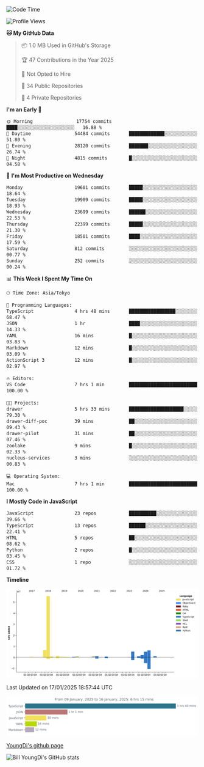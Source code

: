 <!--START_SECTION:waka-->
![Code Time](http://img.shields.io/badge/Code%20Time-1%2C162%20hrs%2043%20mins-blue)

![Profile Views](http://img.shields.io/badge/Profile%20Views-0-blue)

**🐱 My GitHub Data** 

> 📦 1.0 MB Used in GitHub's Storage 
 > 
> 🏆 47 Contributions in the Year 2025
 > 
> 🚫 Not Opted to Hire
 > 
> 📜 34 Public Repositories 
 > 
> 🔑 4 Private Repositories 
 > 
**I'm an Early 🐤** 

```text
🌞 Morning                17754 commits       ████░░░░░░░░░░░░░░░░░░░░░   16.88 % 
🌆 Daytime                54484 commits       █████████████░░░░░░░░░░░░   51.80 % 
🌃 Evening                28120 commits       ███████░░░░░░░░░░░░░░░░░░   26.74 % 
🌙 Night                  4815 commits        █░░░░░░░░░░░░░░░░░░░░░░░░   04.58 % 
```
📅 **I'm Most Productive on Wednesday** 

```text
Monday                   19601 commits       █████░░░░░░░░░░░░░░░░░░░░   18.64 % 
Tuesday                  19909 commits       █████░░░░░░░░░░░░░░░░░░░░   18.93 % 
Wednesday                23699 commits       ██████░░░░░░░░░░░░░░░░░░░   22.53 % 
Thursday                 22399 commits       █████░░░░░░░░░░░░░░░░░░░░   21.30 % 
Friday                   18501 commits       ████░░░░░░░░░░░░░░░░░░░░░   17.59 % 
Saturday                 812 commits         ░░░░░░░░░░░░░░░░░░░░░░░░░   00.77 % 
Sunday                   252 commits         ░░░░░░░░░░░░░░░░░░░░░░░░░   00.24 % 
```


📊 **This Week I Spent My Time On** 

```text
🕑︎ Time Zone: Asia/Tokyo

💬 Programming Languages: 
TypeScript               4 hrs 48 mins       █████████████████░░░░░░░░   68.47 % 
JSON                     1 hr                ████░░░░░░░░░░░░░░░░░░░░░   14.33 % 
YAML                     16 mins             █░░░░░░░░░░░░░░░░░░░░░░░░   03.83 % 
Markdown                 12 mins             █░░░░░░░░░░░░░░░░░░░░░░░░   03.09 % 
ActionScript 3           12 mins             █░░░░░░░░░░░░░░░░░░░░░░░░   02.97 % 

🔥 Editors: 
VS Code                  7 hrs 1 min         █████████████████████████   100.00 % 

🐱‍💻 Projects: 
drawer                   5 hrs 33 mins       ████████████████████░░░░░   79.30 % 
drawer-diff-poc          39 mins             ██░░░░░░░░░░░░░░░░░░░░░░░   09.43 % 
drawer-pilot             31 mins             ██░░░░░░░░░░░░░░░░░░░░░░░   07.46 % 
zoolake                  9 mins              █░░░░░░░░░░░░░░░░░░░░░░░░   02.33 % 
nucleus-services         3 mins              ░░░░░░░░░░░░░░░░░░░░░░░░░   00.83 % 

💻 Operating System: 
Mac                      7 hrs 1 min         █████████████████████████   100.00 % 
```

**I Mostly Code in JavaScript** 

```text
JavaScript               23 repos            ██████████░░░░░░░░░░░░░░░   39.66 % 
TypeScript               13 repos            ██████░░░░░░░░░░░░░░░░░░░   22.41 % 
HTML                     5 repos             ██░░░░░░░░░░░░░░░░░░░░░░░   08.62 % 
Python                   2 repos             █░░░░░░░░░░░░░░░░░░░░░░░░   03.45 % 
CSS                      1 repo              ░░░░░░░░░░░░░░░░░░░░░░░░░   01.72 % 
```



**Timeline**

![Lines of Code chart](https://raw.githubusercontent.com/Youngdi/Youngdi/master/assets/bar_graph.png)


 Last Updated on 17/01/2025 18:57:44 UTC
<!--END_SECTION:waka-->

![wakatime](./images/stat.svg)

[YoungDi's github page](https://youngdi.github.io)

![Bill YoungDi's GitHub stats](https://github-readme-stats.vercel.app/api?username=youngdi&count_private=true&show_icons=true)
